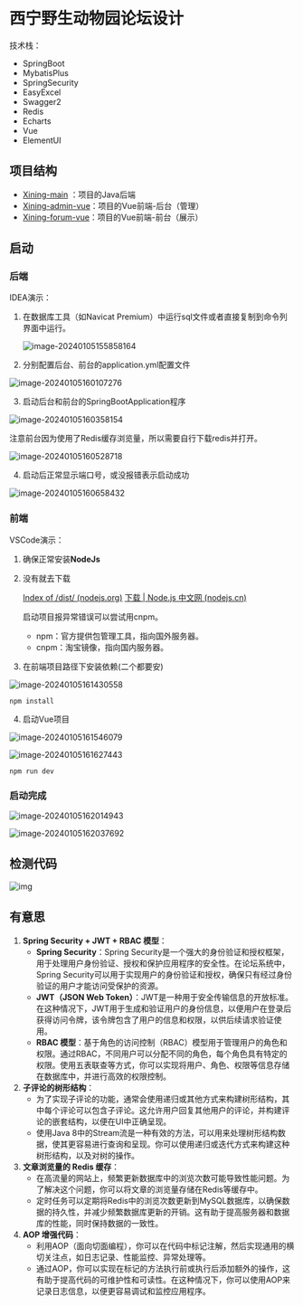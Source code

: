 # 西宁野生动物园论坛设计

技术栈：

- SpringBoot
- MybatisPlus
- SpringSecurity
- EasyExcel
- Swagger2
- Redis
- Echarts
- Vue
- ElementUI

## 项目结构

- [Xining-main](https://github.com/gjkt2001/Xining-main) ：项目的Java后端
- [Xining-admin-vue](https://github.com/gjkt2001/Xining-admin-vue)：项目的Vue前端-后台（管理）
- [Xining-forum-vue](https://github.com/gjkt2001/Xining-forum-vue)：项目的Vue前端-前台（展示）

## 启动

### 后端

IDEA演示：

1. 在数据库工具（如Navicat Premium）中运行sql文件或者直接复制到命令列界面中运行。

   ![image-20240105155858164](https://cdn.jsdelivr.net/gh/xiaoyangzi2001/Imgs/img/image-20240105155858164.png)

2. 分别配置后台、前台的application.yml配置文件

![image-20240105160107276](https://cdn.jsdelivr.net/gh/xiaoyangzi2001/Imgs/img/image-20240105160107276.png)

3. 启动后台和前台的SpringBootApplication程序

![image-20240105160358154](https://cdn.jsdelivr.net/gh/xiaoyangzi2001/Imgs/img/image-20240105160358154.png)

注意前台因为使用了Redis缓存浏览量，所以需要自行下载redis并打开。

![image-20240105160528718](https://cdn.jsdelivr.net/gh/xiaoyangzi2001/Imgs/img/image-20240105160528718.png)

4. 启动后正常显示端口号，或没报错表示启动成功

![image-20240105160658432](https://cdn.jsdelivr.net/gh/xiaoyangzi2001/Imgs/img/image-20240105160658432.png)

### 前端

VSCode演示：

1. 确保正常安装**NodeJs**

2. 没有就去下载

   [Index of /dist/ (nodejs.org)](https://nodejs.org/dist/)
   [下载 | Node.js 中文网 (nodejs.cn)](https://nodejs.cn/download/)

   启动项目报异常错误可以尝试用cnpm。

   - npm：官方提供包管理工具，指向国外服务器。
   - cnpm：淘宝镜像，指向国内服务器。

3. 在前端项目路径下安装依赖(二个都要安)

![image-20240105161430558](https://cdn.jsdelivr.net/gh/xiaoyangzi2001/Imgs/img/image-20240105161430558.png)

```shell
npm install
```

4. 启动Vue项目

![image-20240105161546079](https://cdn.jsdelivr.net/gh/xiaoyangzi2001/Imgs/img/image-20240105161546079.png)

![image-20240105161627443](https://cdn.jsdelivr.net/gh/xiaoyangzi2001/Imgs/img/image-20240105161627443.png)

```shell
npm run dev
```

### 启动完成

![image-20240105162014943](https://cdn.jsdelivr.net/gh/xiaoyangzi2001/Imgs/img/image-20240105162014943.png)

![image-20240105162037692](https://cdn.jsdelivr.net/gh/xiaoyangzi2001/Imgs/img/image-20240105162037692.png)

## 检测代码

![img](https://cdn.jsdelivr.net/gh/xiaoyangzi2001/Imgs/img/image-20240104111325510.jpeg)

## 有意思

1. **Spring Security + JWT + RBAC 模型**：
    - **Spring Security**：Spring Security是一个强大的身份验证和授权框架，用于处理用户身份验证、授权和保护应用程序的安全性。在论坛系统中，Spring Security可以用于实现用户的身份验证和授权，确保只有经过身份验证的用户才能访问受保护的资源。
    - **JWT（JSON Web Token）**：JWT是一种用于安全传输信息的开放标准。在这种情况下，JWT用于生成和验证用户的身份信息，以便用户在登录后获得访问令牌，该令牌包含了用户的信息和权限，以供后续请求验证使用。
    - **RBAC 模型**：基于角色的访问控制（RBAC）模型用于管理用户的角色和权限。通过RBAC，不同用户可以分配不同的角色，每个角色具有特定的权限。使用五表联查等方式，你可以实现将用户、角色、权限等信息存储在数据库中，并进行高效的权限控制。
2. **子评论的树形结构**：
    - 为了实现子评论的功能，通常会使用递归或其他方式来构建树形结构，其中每个评论可以包含子评论。这允许用户回复其他用户的评论，并构建评论的嵌套结构，以便在UI中正确呈现。
    - 使用Java 8中的Stream流是一种有效的方法，可以用来处理树形结构数据，使其更容易进行查询和呈现。你可以使用递归或迭代方式来构建这种树形结构，以及对树的操作。
3. **文章浏览量的 Redis 缓存**：
    - 在高流量的网站上，频繁更新数据库中的浏览次数可能导致性能问题。为了解决这个问题，你可以将文章的浏览量存储在Redis等缓存中。
    - 定时任务可以定期将Redis中的浏览次数更新到MySQL数据库，以确保数据的持久性，并减少频繁数据库更新的开销。这有助于提高服务器和数据库的性能，同时保持数据的一致性。
4. **AOP 增强代码**：
    - 利用AOP（面向切面编程），你可以在代码中标记注解，然后实现通用的横切关注点，如日志记录、性能监控、异常处理等。
	- 通过AOP，你可以实现在标记的方法执行前或执行后添加额外的操作，这有助于提高代码的可维护性和可读性。在这种情况下，你可以使用AOP来记录日志信息，以便更容易调试和监控应用程序。




